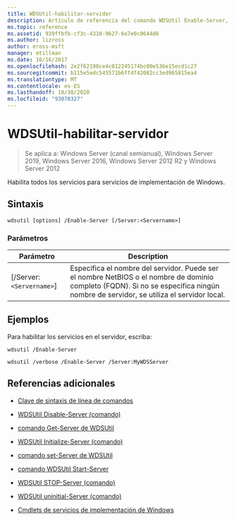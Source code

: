 ```yaml
---
title: WDSUtil-habilitar-servidor
description: Artículo de referencia del comando WDSUtil Enable-Server, que habilita todos los servicios para servicios de implementación de Windows.
ms.topic: reference
ms.assetid: 939ffbfb-cf3c-4310-9627-6e7e0c0644d6
ms.author: lizross
author: eross-msft
manager: mtillman
ms.date: 10/16/2017
ms.openlocfilehash: 2e2f62198ce4c012245174bc00e536e15ecd1c27
ms.sourcegitcommit: b115e5edc545571b6ff4f42082cc3ed965815ea4
ms.translationtype: MT
ms.contentlocale: es-ES
ms.lasthandoff: 10/30/2020
ms.locfileid: "93070327"
---
```

# <a name="wdsutil-enable-server"></a>WDSUtil-habilitar-servidor

> Se aplica a: Windows Server (canal semianual), Windows Server 2019, Windows Server 2016, Windows Server 2012 R2 y Windows Server 2012

Habilita todos los servicios para servicios de implementación de Windows.

## <a name="syntax"></a>Sintaxis

```
wdsutil [options] /Enable-Server [/Server:<Servername>]
```

### <a name="parameters"></a>Parámetros

| Parámetro | Description |
|--|--|
| [/Server:`<Servername>`] | Especifica el nombre del servidor. Puede ser el nombre NetBIOS o el nombre de dominio completo (FQDN). Si no se especifica ningún nombre de servidor, se utiliza el servidor local. |

## <a name="examples"></a>Ejemplos

Para habilitar los servicios en el servidor, escriba:

```
wdsutil /Enable-Server
```

```
wdsutil /verbose /Enable-Server /Server:MyWDSServer
```

## <a name="additional-references"></a>Referencias adicionales

- [Clave de sintaxis de línea de comandos](command-line-syntax-key.md)

- [WDSUtil Disable-Server (comando)](wdsutil-disable-server.md)

- [comando Get-Server de WDSUtil](wdsutil-get-server.md)

- [WDSUtil Initialize-Server (comando)](wdsutil-initialize-server.md)

- [comando set-Server de WDSUtil](wdsutil-set-server.md)

- [comando WDSUtil Start-Server](wdsutil-start-server.md)

- [WDSUtil STOP-Server (comando)](wdsutil-stop-server.md)

- [WDSUtil uninitial-Server (comando)](wdsutil-uninitialize-server.md)

- [Cmdlets de servicios de implementación de Windows](/powershell/module/wds)

